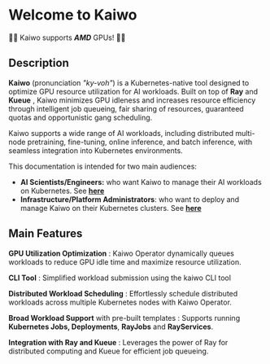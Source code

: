 # Welcome to Kaiwo

🚀️🚀️ Kaiwo supports ***AMD*** GPUs! 🚀️🚀️

## Description

**Kaiwo** (pronunciation *"ky-voh"*) is a Kubernetes-native tool designed to optimize GPU resource utilization for AI workloads. Built on top of **Ray** and **Kueue** , Kaiwo minimizes GPU idleness and increases resource efficiency through intelligent job queueing, fair sharing of resources, guaranteed quotas and opportunistic gang scheduling.

Kaiwo supports a wide range of AI workloads, including distributed multi-node pretraining, fine-tuning, online inference, and batch inference, with seamless integration into Kubernetes environments.

This documentation is intended for two main audiences:

- **AI Scientists/Engineers:** who want Kaiwo to manage their AI workloads on Kubernetes. See [**here**](./scientist/overview.md)
- **Infrastructure/Platform Administrators**: who want to deploy and manage Kaiwo on their Kubernetes clusters. See [**here**](./admin/overview.md)

## Main Features

**GPU Utilization Optimization**
:   Kaiwo Operator dynamically queues workloads to reduce GPU idle time and maximize resource utilization.

**CLI Tool**
:   Simplified workload submission using the kaiwo CLI tool

**Distributed Workload Scheduling**
:   Effortlessly schedule distributed workloads across multiple Kubernetes nodes with Kaiwo Operator.

**Broad Workload Support** with pre-built templates
:   Supports running **Kubernetes Jobs, Deployments**, **RayJobs** and **RayServices**.

**Integration with Ray and Kueue**
:   Leverages the power of Ray for distributed computing and Kueue for efficient job queueing.
